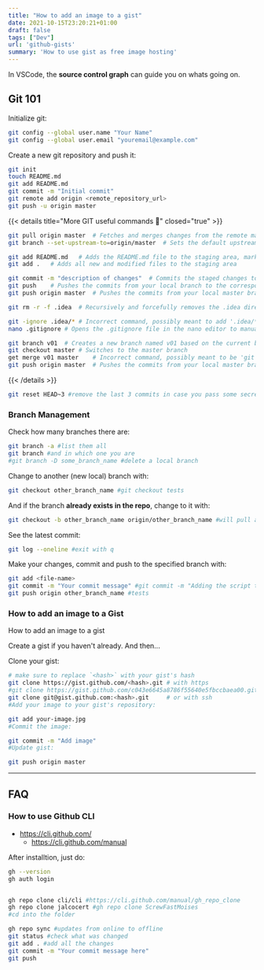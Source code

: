 ```yaml
---
title: "How to add an image to a gist"
date: 2021-10-15T23:20:21+01:00
draft: false
tags: ["Dev"]
url: 'github-gists'
summary: 'How to use gist as free image hosting'
---
```


In VSCode, the **source control graph** can guide you on whats going on.


## Git 101

Initialize git:

```sh
git config --global user.name "Your Name"
git config --global user.email "youremail@example.com"
```
<!-- 
1. go to the repo folder 
2. right click on the .git folder and choose the last option - properties
3. on the general tab uncheck hidden checkbox if checked
4. hit apply and then ok -->

Create a new git repository and push it:

```sh
git init
touch README.md
git add README.md
git commit -m "Initial commit"
git remote add origin <remote_repository_url>
git push -u origin master
```


{{< details title="More GIT useful commands 📌" closed="true" >}}

```sh
git pull origin master	# Fetches and merges changes from the remote master branch to your local branch
git branch --set-upstream-to=origin/master	# Sets the default upstream branch to origin/master for the current local branch

git add README.md	# Adds the README.md file to the staging area, marking it for inclusion in the next commit
git add .	# Adds all new and modified files to the staging area

git commit -m "description of changes"	# Commits the staged changes to the local repository with a description "description of changes"
git push	# Pushes the commits from your local branch to the corresponding remote branch
git push origin master	# Pushes the commits from your local master branch to the remote master branch

git rm -r -f .idea	# Recursively and forcefully removes the .idea directory from the project and stages the removal for commit

git -ignore .idea/*	# Incorrect command, possibly meant to add '.idea/*' to a .gitignore file
nano .gitignore	# Opens the .gitignore file in the nano editor to manually add rules

git branch v01	# Creates a new branch named v01 based on the current branch
git checkout master	# Switches to the master branch
get merge v01 master	# Incorrect command, possibly meant to be 'git merge v01' while on master branch to merge changes from v01 into master
git push origin master	# Pushes the commits from your local master branch to the remote master branch
```

{{< /details >}}


```sh
git reset HEAD~3 #remove the last 3 commits in case you pass some secret (but keep the changes in files)
```

### Branch Management 

Check how many branches there are:

```sh
git branch -a #list them all
git branch #and in which one you are
#git branch -D some_branch_name #delete a local branch
```

Change to another (new local) branch with:

```sh
git checkout other_branch_name #git checkout tests
```

And if the branch **already exists in the repo**, change to it with:

```sh
git checkout -b other_branch_name origin/other_branch_name #will pull and swap you to it
```

See the latest commit:

```sh
git log --oneline #exit with q
```

Make your changes, commit and push to the specified branch with:

```sh
git add <file-name>
git commit -m "Your commit message" #git commit -m "Adding the script that creates testing scenarios from random combinations of the initial provided table"
git push origin other_branch_name #tests
```

### How to add an image to a Gist

How to add an image to a gist

Create a gist if you haven't already. And then...

Clone your gist:

```sh
# make sure to replace `<hash>` with your gist's hash
git clone https://gist.github.com/<hash>.git # with https 
#git clone https://gist.github.com/c043e6645a8786f55640e5fbccbaea00.git
git clone git@gist.github.com:<hash>.git     # or with ssh
#Add your image to your gist's repository:

git add your-image.jpg
#Commit the image:

git commit -m "Add image"
#Update gist:

git push origin master
```

---

## FAQ

### How to use Github CLI

* https://cli.github.com/
    * https://cli.github.com/manual


After installtion, just do:

```sh
gh --version
gh auth login


gh repo clone cli/cli #https://cli.github.com/manual/gh_repo_clone
gh repo clone jalcocert #gh repo clone ScrewFastMoises
#cd into the folder

gh repo sync #updates from online to offline
git status #check what was changed
git add . #add all the changes
git commit -m "Your commit message here"
git push
```